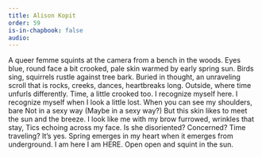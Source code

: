 ```yaml
---
title: Alison Kopit
order: 59
is-in-chapbook: false
audio: 
---
```

A queer femme squints at the camera from a bench in the woods.
Eyes blue, round face a bit crooked,
pale skin warmed by early spring sun.
Birds sing, squirrels rustle against tree bark.
Buried in thought, an unraveling scroll that is
rocks, creeks, dances, heartbreaks long.
Outside, where time unfurls differently.
Time, a little crooked too.
I recognize myself here. I recognize myself when I look a little lost.
When you can see my shoulders, bare
Not in a sexy way
(Maybe in a sexy way?)
But this skin likes to meet the sun and the breeze.
I look like me with my brow furrowed, wrinkles that stay,
Tics echoing across my face.
Is she disoriented? Concerned? Time traveling?
It’s yes.
Spring emerges in my heart when it emerges from underground.
I am here
I am HERE.
Open open and squint in the sun.
